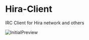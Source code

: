# Hira-Client

IRC Client for Hira network and others 

![InitialPreview](https://i.imgur.com/1xw8ukh.png)